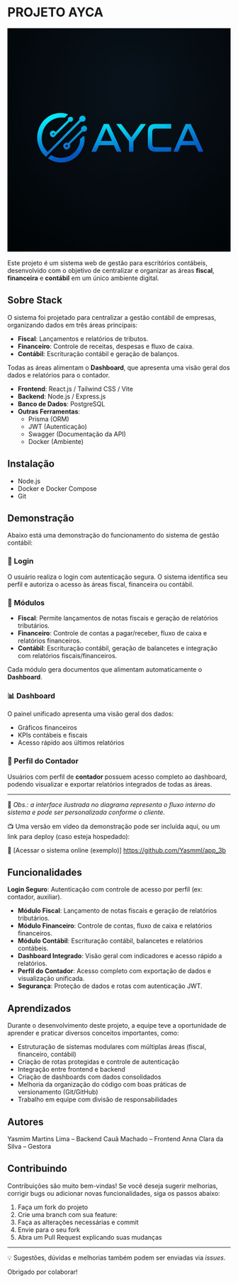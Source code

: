 
# PROJETO AYCA

![Logo](logo.jpeg)

Este projeto é um sistema web de gestão para escritórios contábeis, desenvolvido com o objetivo de centralizar e organizar as áreas **fiscal**, **financeira** e **contábil** em um único ambiente digital.
## Sobre Stack

O sistema foi projetado para centralizar a gestão contábil de empresas, organizando dados em três áreas principais:

- **Fiscal**: Lançamentos e relatórios de tributos.
- **Financeiro**: Controle de receitas, despesas e fluxo de caixa.
- **Contábil**: Escrituração contábil e geração de balanços.

Todas as áreas alimentam o **Dashboard**, que apresenta uma visão geral dos dados e relatórios para o contador.

- **Frontend**: React.js / Tailwind CSS / Vite
- **Backend**: Node.js / Express.js
- **Banco de Dados**: PostgreSQL
- **Outras Ferramentas**:
  - Prisma (ORM)
  - JWT (Autenticação)
  - Swagger (Documentação da API)
  - Docker (Ambiente)

## Instalação
- Node.js
- Docker e Docker Compose
- Git

## Demonstração 

Abaixo está uma demonstração do funcionamento do sistema de gestão contábil:

### 🔐 Login
O usuário realiza o login com autenticação segura. O sistema identifica seu perfil e autoriza o acesso às áreas fiscal, financeira ou contábil.

### 📂 Módulos

- **Fiscal**: Permite lançamentos de notas fiscais e geração de relatórios tributários.
- **Financeiro**: Controle de contas a pagar/receber, fluxo de caixa e relatórios financeiros.
- **Contábil**: Escrituração contábil, geração de balancetes e integração com relatórios fiscais/financeiros.

Cada módulo gera documentos que alimentam automaticamente o **Dashboard**.

### 📊 Dashboard

O painel unificado apresenta uma visão geral dos dados:
- Gráficos financeiros
- KPIs contábeis e fiscais
- Acesso rápido aos últimos relatórios

### 👤 Perfil do Contador

Usuários com perfil de **contador** possuem acesso completo ao dashboard, podendo visualizar e exportar relatórios integrados de todas as áreas.

---

📌 *Obs.: a interface ilustrada no diagrama representa o fluxo interno do sistema e pode ser personalizada conforme o cliente.*

📺 Uma versão em vídeo da demonstração pode ser incluída aqui, ou um link para deploy (caso esteja hospedado):

🔗 [Acessar o sistema online (exemplo)] https://github.com/Yasmml/app_3b
## Funcionalidades

 **Login Seguro**: Autenticação com controle de acesso por perfil (ex: contador, auxiliar).
- **Módulo Fiscal**: Lançamento de notas fiscais e geração de relatórios tributários.
- **Módulo Financeiro**: Controle de contas, fluxo de caixa e relatórios financeiros.
- **Módulo Contábil**: Escrituração contábil, balancetes e relatórios contábeis.
- **Dashboard Integrado**: Visão geral com indicadores e acesso rápido a relatórios.
- **Perfil do Contador**: Acesso completo com exportação de dados e visualização unificada.
- **Segurança**: Proteção de dados e rotas com autenticação JWT.

## Aprendizados

Durante o desenvolvimento deste projeto, a equipe teve a oportunidade de aprender e praticar diversos conceitos importantes, como:

- Estruturação de sistemas modulares com múltiplas áreas (fiscal, financeiro, contábil)
- Criação de rotas protegidas e controle de autenticação
- Integração entre frontend e backend 
- Criação de dashboards com dados consolidados 
- Melhoria da organização do código com boas práticas de versionamento (Git/GitHub)
- Trabalho em equipe com divisão de responsabilidades
## Autores 

Yasmim Martins Lima – Backend 
Cauã Machado – Frontend 
Anna Clara da Silva – Gestora

## Contribuindo

Contribuições são muito bem-vindas! Se você deseja sugerir melhorias, corrigir bugs ou adicionar novas funcionalidades, siga os passos abaixo:

1. Faça um fork do projeto
2. Crie uma branch com sua feature:  
3. Faça as alterações necessárias e commit
4. Envie para o seu fork
5. Abra um Pull Request explicando suas mudanças

---

💡 Sugestões, dúvidas e melhorias também podem ser enviadas via *issues*.

Obrigado por colaborar!
